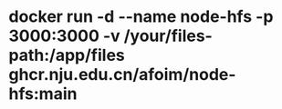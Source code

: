 # docker run -d --name node-hfs -p 3000:3000 -v /your/files-path:/app/files ghcr.nju.edu.cn/afoim/node-hfs:main